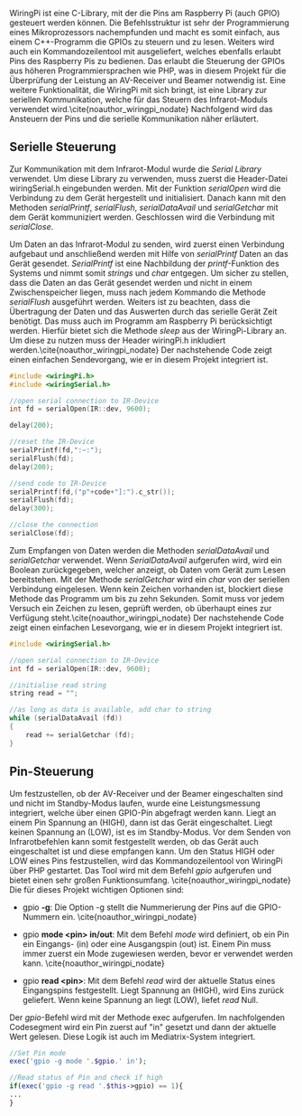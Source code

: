WiringPi ist eine C-Library, mit der die Pins am Raspberry Pi (auch GPIO) gesteuert werden können.
Die Befehlsstruktur ist sehr der Programmierung eines Mikroprozessors nachempfunden und 
macht es somit einfach, aus einem C++-Programm die GPIOs zu steuern und zu lesen.
Weiters wird auch ein Kommandozeilentool mit ausgeliefert, welches ebenfalls erlaubt Pins des Raspberry Pis zu bedienen.
Das erlaubt die Steuerung der GPIOs aus höheren Programmiersprachen wie PHP, was in diesem Projekt für die Überprüfung der 
Leistung an AV-Receiver und Beamer notwendig ist.
Eine weitere Funktionalität, die WiringPi mit sich bringt, 
ist eine Library zur seriellen Kommunikation, welche für das Steuern des Infrarot-Moduls verwendet wird.\cite{noauthor_wiringpi_nodate}
Nachfolgend wird das Ansteuern der Pins und die serielle Kommunikation näher erläutert.

## Serielle Steuerung
Zur Kommunikation mit dem Infrarot-Modul wurde die *Serial Library* verwendet.
Um diese Library zu verwenden, muss zuerst die Header-Datei wiringSerial.h eingebunden werden.
Mit der Funktion *serialOpen* wird die Verbindung zu dem Gerät hergestellt und initialisiert.
Danach kann mit den Methoden *serialPrintf*, *serialFlush*, *serialDataAvail* und *serialGetchar* mit dem Gerät kommuniziert werden.
Geschlossen wird die Verbindung mit *serialClose*.

Um Daten an das Infrarot-Modul zu senden, wird zuerst einen Verbindung aufgebaut und 
anschließend werden mit Hilfe von *serialPrintf* Daten an das Gerät gesendet.
*SerialPrintf* ist eine Nachbildung der *printf*-Funktion des Systems und 
nimmt somit *strings* und *char* entgegen.
Um sicher zu stellen, dass die Daten an das Gerät gesendet werden und nicht in einem Zwischenspeicher liegen, 
muss nach jedem Kommando die Methode *serialFlush* ausgeführt werden.
Weiters ist zu beachten, dass die Übertragung der Daten und das Auswerten durch das serielle Gerät Zeit benötigt.
Das muss auch im Programm am Raspberry Pi berücksichtigt werden. 
Hierfür bietet sich die Methode *sleep* aus der WiringPi-Library an.
Um diese zu nutzen muss der Header wiringPi.h inkludiert werden.\cite{noauthor_wiringpi_nodate}
Der nachstehende Code zeigt einen einfachen Sendevorgang, wie er in diesem Projekt integriert ist.

```cpp
#include <wiringPi.h>
#include <wiringSerial.h>

//open serial connection to IR-Device
int fd = serialOpen(IR::dev, 9600);

delay(200);

//reset the IR-Device
serialPrintf(fd,":~:");
serialFlush(fd);
delay(200);

//send code to IR-Device
serialPrintf(fd,("p"+code+"]:").c_str());
serialFlush(fd);
delay(300);

//close the connection
serialClose(fd);
```  

Zum Empfangen von Daten werden die Methoden *serialDataAvail* und *serialGetchar* verwendet.
Wenn *SerialDataAvail* aufgerufen wird, wird ein Boolean zurückgegeben, welcher anzeigt, 
ob Daten vom Gerät zum Lesen bereitstehen.
Mit der Methode *serialGetchar* wird ein *char* von der seriellen Verbindung eingelesen.
Wenn kein Zeichen vorhanden ist, blockiert diese Methode das Programm um bis zu zehn Sekunden.
Somit muss vor jedem Versuch ein Zeichen zu lesen, geprüft werden, ob überhaupt eines zur Verfügung steht.\cite{noauthor_wiringpi_nodate}
Der nachstehende Code zeigt einen einfachen Lesevorgang, wie er in diesem Projekt integriert ist.

```cpp
#include <wiringSerial.h>

//open serial connection to IR-Device
int fd = serialOpen(IR::dev, 9600);

//initialise read string
string read = "";

//as long as data is available, add char to string
while (serialDataAvail (fd))
{
    read += serialGetchar (fd);
}
```

## Pin-Steuerung
Um festzustellen, ob der AV-Receiver und der Beamer eingeschalten sind und nicht im Standby-Modus laufen,
wurde eine Leistungsmessung integriert, welche über einen GPIO-Pin abgefragt werden kann.
Liegt an einem Pin Spannung an (HIGH), dann ist das Gerät eingeschaltet. Liegt keinen Spannung an (LOW), ist es im Standby-Modus.
Vor dem Senden von Infrarotbefehlen kann somit festgestellt werden, ob das Gerät auch eingeschaltet ist und diese empfangen kann.
Um den Status HIGH oder LOW eines Pins festzustellen, wird das Kommandozeilentool von WiringPi über PHP gestartet.
Das Tool wird mit dem Befehl *gpio* aufgerufen und bietet einen sehr großen Funktionsumfang. \cite{noauthor_wiringpi_nodate}
Die für dieses Projekt wichtigen Optionen sind:

* gpio **-g**:
    Die Option -g stellt die Nummerierung der Pins auf die GPIO-Nummern ein. \cite{noauthor_wiringpi_nodate}

* gpio **mode \<pin\> in/out**:
    Mit dem Befehl *mode* wird definiert, ob ein Pin ein Eingangs- (in) oder eine Ausgangspin (out) ist.
    Einem Pin muss immer zuerst ein Mode zugewiesen werden, bevor er verwendet werden kann. \cite{noauthor_wiringpi_nodate}

* gpio **read \<pin\>**:
    Mit dem Befehl *read* wird der aktuelle Status eines Eingangspins festgestellt. Liegt Spannung an (HIGH), wird Eins zurück geliefert.
    Wenn keine Spannung an liegt (LOW), liefet *read* Null.

Der *gpio*-Befehl wird mit der Methode exec aufgerufen.
Im nachfolgenden Codesegment wird ein Pin zuerst auf "in" gesetzt und dann der aktuelle Wert gelesen.
Diese Logik ist auch im Mediatrix-System integriert.

```php
//Set Pin mode
exec('gpio -g mode '.$gpio.' in');

//Read status of Pin and check if high
if(exec('gpio -g read '.$this->gpio) == 1){
...
}
```